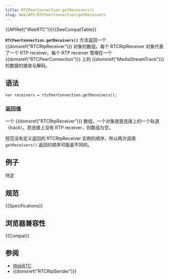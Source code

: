 ```yaml
---
title: RTCPeerConnection.getReceivers()
slug: Web/API/RTCPeerConnection/getReceivers
---
```


{{APIRef("WebRTC")}}{{SeeCompatTable}}

**`RTCPeerConnection.getReceivers()`** 方法返回一个 {{domxref("RTCRtpReceiver")}} 对象的数组，每个 RTCRtpReceiver 对象代表了一个 RTP receiver。每个 RTP receiver 管理在一个 {{domxref("RTCPeerConnection")}} 上的 {{domxref("MediaStreamTrack")}} 的数据的接收与解码。

## 语法

```plain
var receivers = rtcPeerConnection.getReceivers();
```

### 返回值

一个 {{domxref("RTCRtpReceiver")}} 数组，一个对象就是连接上的一个轨道（track）。若连接上没有 RTP receiver，则数组为空。

规范没有定义返回的 RTCRtpReceiver 实例的顺序，所以两次调用 `getReceivers()` 返回的顺序可能是不同的。

## 例子

待定

## 规范

{{Specifications}}

## 浏览器兼容性

{{Compat}}

## 参阅

- [WebRTC](/zh-CN/docs/Web/Guide/API/WebRTC_API)
- {{domxref("RTCRtpSender")}}
